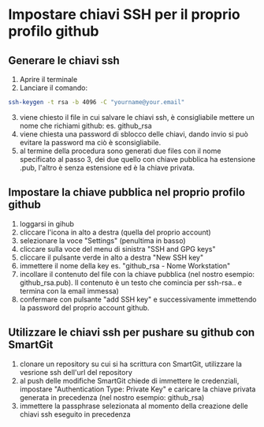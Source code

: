 # Impostare chiavi SSH per il proprio profilo github

## Generare le chiavi ssh

1. Aprire il terminale
2. Lanciare il comando: 
```zsh
ssh-keygen -t rsa -b 4096 -C "yourname@your.email"
```
3. viene chiesto il file in cui salvare le chiavi ssh, è consigliabile mettere un nome che richiami github: es. github_rsa
4. viene chiesta una password di sblocco delle chiavi, dando invio si può evitare la password ma ciò è sconsigliabile. 
5. al termine della procedura sono generati due files con il nome specificato al passo 3, dei due quello con chiave pubblica ha estensione .pub, l'altro è senza estensione ed è la chiave privata.


## Impostare la chiave pubblica nel proprio profilo github

1. loggarsi in gihub
2. cliccare l'icona in alto a destra (quella del proprio account)
3. selezionare la voce "Settings" (penultima in basso)
4. cliccare sulla voce del menu di sinistra "SSH and GPG keys"
5. cliccare il pulsante verde in alto a destra "New SSH key"
6. immettere il nome della key es. "github_rsa - Nome Workstation"
7. incollare il contenuto del file con la chiave pubblica (nel nostro esempio: github_rsa.pub). Il contenuto è un testo che comincia per ssh-rsa.. e termina con la email immessa)
8. confermare con pulsante "add SSH key" e successivamente immettendo la password del proprio account github.


## Utilizzare le chiavi ssh per pushare su github con SmartGit

1. clonare un repository su cui si ha scrittura con SmartGit, utilizzare la vesrione ssh dell'url del repository 
2. al push delle modifiche SmartGit chiede di immettere le credenziali, impostare "Authentication Type: Private Key" e caricare la chiave privata generata in precedenza (nel nostro esempio: github_rsa)
3. immettere la passphrase selezionata al momento della creazione delle chiavi ssh eseguito in precedenza





